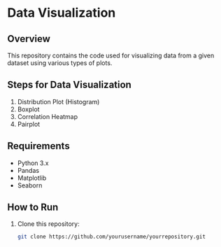 # Data Visualization 

## Overview
This repository contains the code used for visualizing data from a given dataset using various types of plots.

## Steps for Data Visualization

1. Distribution Plot (Histogram)
2. Boxplot
3. Correlation Heatmap
4. Pairplot

## Requirements

- Python 3.x
- Pandas
- Matplotlib
- Seaborn

## How to Run

1. Clone this repository:
   ```bash
   git clone https://github.com/yourusername/yourrepository.git
